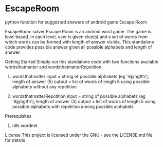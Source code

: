 # EscapeRoom
python function for suggested answers of android game Escape Room

EscapeRoom solver
Escape Room is an android word game. The game is level based. In each level, user is given clue(s) and a set of words from which words can be formed with length of answer visible. This standalone code provides possible answer given all possible alphabets and length of answer.

Getting Started
Simply run this standalone code with two functions available wordsthatmatter and wordsthatmatterRepotition

1. wordsthatmatter
input  = string of possible alphabets (eg 'lkjyhgtfh'), length of answer (5)
output = list of words of length 5 using possible alphabets without any repetition


2. wordsthatmatterRepotition
input  = string of possible alphabets (eg 'lkjyhgtfh'), length of answer (5)
output = list of words of length 5 using possible alphabets with repetition among possible alphabets

Prerequisites
1. nltk wordnet

License
This project is licensed under the GNU - see the LICENSE.md file for details
